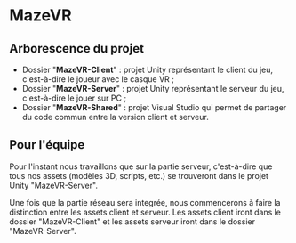 # MazeVR

## Arborescence du projet
- Dossier "**MazeVR-Client**" : projet Unity représentant le client du jeu, c'est-à-dire le joueur avec le casque VR ;
- Dossier "**MazeVR-Server**" : projet Unity représentant le serveur du jeu, c'est-à-dire le jouer sur PC ;
- Dossier "**MazeVR-Shared**" : projet Visual Studio qui permet de partager du code commun entre la version client et serveur.

## Pour l'équipe
Pour l'instant nous travaillons que sur la partie serveur, c'est-à-dire que tous nos assets (modèles 3D, scripts, etc.) se trouveront dans le projet Unity "MazeVR-Server".

Une fois que la partie réseau sera integrée, nous commencerons à faire la distinction entre les assets client et serveur. Les assets client iront dans le dossier "MazeVR-Client" et les assets serveur iront dans le dossier "MazeVR-Server".
